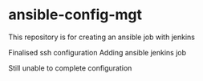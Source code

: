 # ansible-config-mgt
This repository is for creating an ansible job with jenkins


Finalised ssh configuration
Adding ansible jenkins job

Still unable to complete configuration